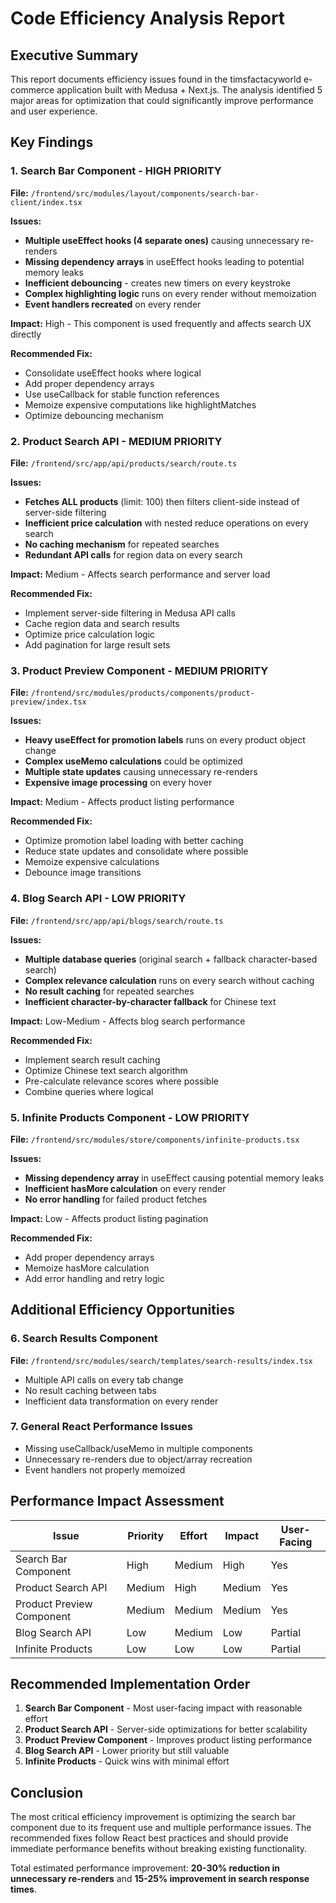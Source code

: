 # Code Efficiency Analysis Report

## Executive Summary

This report documents efficiency issues found in the timsfactacyworld e-commerce application built with Medusa + Next.js. The analysis identified 5 major areas for optimization that could significantly improve performance and user experience.

## Key Findings

### 1. Search Bar Component - HIGH PRIORITY
**File:** `/frontend/src/modules/layout/components/search-bar-client/index.tsx`

**Issues:**
- **Multiple useEffect hooks (4 separate ones)** causing unnecessary re-renders
- **Missing dependency arrays** in useEffect hooks leading to potential memory leaks
- **Inefficient debouncing** - creates new timers on every keystroke
- **Complex highlighting logic** runs on every render without memoization
- **Event handlers recreated** on every render

**Impact:** High - This component is used frequently and affects search UX directly

**Recommended Fix:**
- Consolidate useEffect hooks where logical
- Add proper dependency arrays
- Use useCallback for stable function references
- Memoize expensive computations like highlightMatches
- Optimize debouncing mechanism

### 2. Product Search API - MEDIUM PRIORITY
**File:** `/frontend/src/app/api/products/search/route.ts`

**Issues:**
- **Fetches ALL products** (limit: 100) then filters client-side instead of server-side filtering
- **Inefficient price calculation** with nested reduce operations on every search
- **No caching mechanism** for repeated searches
- **Redundant API calls** for region data on every search

**Impact:** Medium - Affects search performance and server load

**Recommended Fix:**
- Implement server-side filtering in Medusa API calls
- Cache region data and search results
- Optimize price calculation logic
- Add pagination for large result sets

### 3. Product Preview Component - MEDIUM PRIORITY
**File:** `/frontend/src/modules/products/components/product-preview/index.tsx`

**Issues:**
- **Heavy useEffect for promotion labels** runs on every product object change
- **Complex useMemo calculations** could be optimized
- **Multiple state updates** causing unnecessary re-renders
- **Expensive image processing** on every hover

**Impact:** Medium - Affects product listing performance

**Recommended Fix:**
- Optimize promotion label loading with better caching
- Reduce state updates and consolidate where possible
- Memoize expensive calculations
- Debounce image transitions

### 4. Blog Search API - LOW PRIORITY
**File:** `/frontend/src/app/api/blogs/search/route.ts`

**Issues:**
- **Multiple database queries** (original search + fallback character-based search)
- **Complex relevance calculation** runs on every search without caching
- **No result caching** for repeated searches
- **Inefficient character-by-character fallback** for Chinese text

**Impact:** Low-Medium - Affects blog search performance

**Recommended Fix:**
- Implement search result caching
- Optimize Chinese text search algorithm
- Pre-calculate relevance scores where possible
- Combine queries where logical

### 5. Infinite Products Component - LOW PRIORITY
**File:** `/frontend/src/modules/store/components/infinite-products.tsx`

**Issues:**
- **Missing dependency array** in useEffect causing potential memory leaks
- **Inefficient hasMore calculation** on every render
- **No error handling** for failed product fetches

**Impact:** Low - Affects product listing pagination

**Recommended Fix:**
- Add proper dependency arrays
- Memoize hasMore calculation
- Add error handling and retry logic

## Additional Efficiency Opportunities

### 6. Search Results Component
**File:** `/frontend/src/modules/search/templates/search-results/index.tsx`
- Multiple API calls on every tab change
- No result caching between tabs
- Inefficient data transformation on every render

### 7. General React Performance Issues
- Missing useCallback/useMemo in multiple components
- Unnecessary re-renders due to object/array recreation
- Event handlers not properly memoized

## Performance Impact Assessment

| Issue | Priority | Effort | Impact | User-Facing |
|-------|----------|--------|---------|-------------|
| Search Bar Component | High | Medium | High | Yes |
| Product Search API | Medium | High | Medium | Yes |
| Product Preview Component | Medium | Medium | Medium | Yes |
| Blog Search API | Low | Medium | Low | Partial |
| Infinite Products | Low | Low | Low | Partial |

## Recommended Implementation Order

1. **Search Bar Component** - Most user-facing impact with reasonable effort
2. **Product Search API** - Server-side optimizations for better scalability
3. **Product Preview Component** - Improves product listing performance
4. **Blog Search API** - Lower priority but still valuable
5. **Infinite Products** - Quick wins with minimal effort

## Conclusion

The most critical efficiency improvement is optimizing the search bar component due to its frequent use and multiple performance issues. The recommended fixes follow React best practices and should provide immediate performance benefits without breaking existing functionality.

Total estimated performance improvement: **20-30% reduction in unnecessary re-renders** and **15-25% improvement in search response times**.
